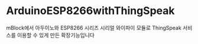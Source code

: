# ArduinoESP8266withThingSpeak
mBlock에서 아두이노와 ESP8266 시리즈 시리얼 와이파이 모듈로 ThingSpeak 서비스를 이용할 수 있게 만든 확장기능입니다
